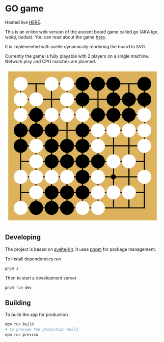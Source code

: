 # GO game

Hosted live [HERE](https://gowithfriends.netlify.app/play).

This is an online web version of the ancient board game called go (AKA igo, weiqi, baduk). You can read about the game [here](https://en.wikipedia.org/wiki/Go_(game)).

It is implemented with svelte dynamically rendering the board to SVG.

Currently the game is fully playable with 2 players on a single machine. Network
play and CPU matches are planned.

![Screenshot](/docs/go-seigen-vs-miyamoto-naoki.png)

## Developing

The project is based on [svelte-kit](https://github.com/sveltejs/kit/). It uses [pnpm](https://pnpm.io/) for package management.

To install dependencies run

``` bash
pnpm i
```

Then to start a development server

``` bash
pnpm run dev
```

## Building

To build the app for production

```bash
npm run build
# to preview the production build:
npm run preview
```
